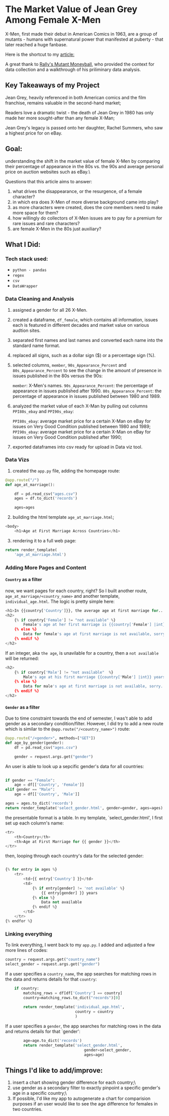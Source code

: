 # The Market Value of Jean Grey Among Female X-Men
X-Men, first made their debut in American Comics in 1963, are a group of mutants - humans with supernatural power that manifested at puberty - that later reached a huge fanbase. 

Here is the shortcut to my [article:](https://yatingw24.github.io/X-men/)

A great thank to [Rally's Mutant Moneyball](https://rallyrd.com/mutant-moneyball-a-data-driven-ultimate-x-men/?), who provided the context for data collection and a walkthrough of his priliminary data analysis.

## Key Takeaways of my Project
Jean Grey, heavily referenced in both American comics and the film franchise, remains valuable in the second-hand market;

Readers love a dramatic twist - the death of Jean Grey in 1980 has only made her more sought-after than any female X-Man;

Jean Grey's legacy is passed onto her daughter, Rachel Summers, who saw a highest price for on eBay. 

## Goal:
understanding the shift in the market value of female X-Men by comparing their percentage of appearance in the 80s vs. the 90s and average personal price on auction websites such as eBay.\

Questions that this article aims to answer:
1. what drives the disappearance, or the resurgence, of a female character?
2. in which era does X-Men of more diverse background came into play?
3. as more characters were created, does the core members need to make more space for them?
4. how willingly do collectors of X-Men issues are to pay for a premium for rare issues and rare characters?
5. are female X-Men in the 80s just auxiliary?

## What I Did:
### Tech stack used:
 - `python - pandas`
 - `regex`
 - `csv`
 - `DataWrapper`

### Data Cleaning and Analysis 
1. assigned a gender for all 26 X-Men.
2. created a dataframe, `df_female`, which contains all information, issues each is featured in different decades and market value on various audtion sites.
3. separated first names and last names and converted each name into the standard name format.
4. replaced all signs, such as a dollar sign ($) or a percentage sign (%).
5. selected columns, `member`, `90s_Appearance_Percent` and `80s_Appearance_Percent` to see the change in the amount of presence in issues published in the 80s versus the 90s:

    `member`: X-Men's names.
    `90s_Appearance_Percent`: the percentage of appearance in issues published after 1990.
    `80s_Appearance_Percent`: the percentage of appearance in issues published between 1980 and 1989.

6. analyzed the market value of each X-Man by pulling out columns `PPI80s_ebay` and `PPI90s_ebay`:

    `PPI80s_ebay`: average market price for a certain X-Man on eBay for issues on Very Good Condition published between 1980 and 1989;
    `PPI90s_ebay`: average market price for a certain X-Man on eBay for issues on Very Good Condition published after 1990;
    
7. exported dataframes into csv ready for upload in Data viz tool.

### Data Vizs 
1. created the `app.py` file, adding the homepage route:
```python
@app.route("/")
def age_at_marriage():

    df = pd.read_csv("ages.csv")
    ages = df.to_dict('records')

    ages=ages
```
2. building the html template `age_at_marriage.html`;
```python
<body>
    <h1>Age at First Marriage Across Countries</h1>
```
3. rendering it to a full web page: 
```python 
return render_template(
    'age_at_marriage.html')

```

### Adding More Pages and Content
#### `Country` as a filter
now, we want pages for each country, right?
So I built another route, `age_at_marriage/<country_name>` and another template, `individual_age.html`.
The logic is pretty simple here:
```python
<h1>In {{country['Country']}}, the average age at first marriage for...</h1>
<h2>
    {% if country['Female'] != "not available" %}
        Female's age at her first marriage is {{country['Female'] |int}} years old.
    {% else %}
        Data for female's age at first marriage is not available, sorry. 
    {% endif %}
</h2>
```
If an integer, aka `the age`, is unavilable for a country, then a `not available` will be returned:  
```python
<h2>
    {% if country['Male'] != "not available"  %}
        Male's age at his first marriage {{country['Male'] |int}} years old.
    {% else %}
        Data for male's age at first marriage is not available, sorry. 
    {% endif %}
</h2>
```
#### `Gender` as a filter
Due to time constraint towards the end of semester, I was't able to add gender as a secondary condition/filter. However, I did try to add a new route which is similar to the `@app.route("/<country_name>")` route:

```python 
@app.route("/<gender>", methods=["GET"])
def age_by_gender(gender):
    df = pd.read_csv("ages.csv")

    gender = request.args.get("gender")
```
An user is able to look up a sepcific gender's data for all countries: 
```python
    
if gender == "Female":
    age = df[['Country', 'Female']]
elif gender == "Male":
    age = df[['Country', 'Male']]

ages = ages.to_dict('records')
return render_template('select_gender.html', gender=gender, ages=ages)
```

the presentable format is a table. In my template, `select_gender.html', I first set up each column's name:
```python
<tr>
    <th>Country</th>
    <th>Age at First Marriage for {{ gender }}</th>
</tr>
```

then, looping through each country's data for the selected gender:
```python

{% for entry in ages %}
    <tr>
        <td>{{ entry['Country'] }}</td>
        <td>
            {% if entry[gender] != 'not available' %}
                {{ entry[gender] }} years
            {% else %}
                Data not available
            {% endif %}
        </td>
    </tr>
{% endfor %}
```
### Linking everything
To link everything, I went back to my `app.py`. I added and adjusted a few more lines of codes:

```python
country = request.args.get("country_name")
select_gender = request.args.get("gender")
```

If a user specifies a `country_name`, the app searches for matching rows in the data and returns details for that `country`:
```python
    if country:
        matching_rows = df[df['Country'] == country]
        country=matching_rows.to_dict("records")[0]
        
        return render_template('individual_age.html',
                               country = country
                               )
``` 
If a user specifies a `gender`, the app searches for matching rows in the data and returns details for that `gender':
```python
        age=age.to_dict('records')
        return render_template('select_gender.html',
                                   gender=select_gender,
                                   ages=age)
```

## Things I'd like to add/improve:
1. insert a chart showing gender difference for each country;\
2. use gender as a secondary filter  to exactly pinpoint a specific gender's age in a specific country;\
3. If possible, I'd like my app to autogenerate a chart for comparision purposes if an user would like to see the age difference for females in two countries.